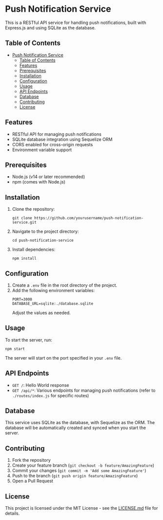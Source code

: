 # Push Notification Service

This is a RESTful API service for handling push notifications, built with Express.js and using SQLite as the database.

## Table of Contents

- [Push Notification Service](#push-notification-service)
  - [Table of Contents](#table-of-contents)
  - [Features](#features)
  - [Prerequisites](#prerequisites)
  - [Installation](#installation)
  - [Configuration](#configuration)
  - [Usage](#usage)
  - [API Endpoints](#api-endpoints)
  - [Database](#database)
  - [Contributing](#contributing)
  - [License](#license)

## Features

- RESTful API for managing push notifications
- SQLite database integration using Sequelize ORM
- CORS enabled for cross-origin requests
- Environment variable support

## Prerequisites

- Node.js (v14 or later recommended)
- npm (comes with Node.js)

## Installation

1. Clone the repository:
   ```
   git clone https://github.com/yourusername/push-notification-service.git
   ```

2. Navigate to the project directory:
   ```
   cd push-notification-service
   ```

3. Install dependencies:
   ```
   npm install
   ```

## Configuration

1. Create a `.env` file in the root directory of the project.
2. Add the following environment variables:
   ```
   PORT=3000
   DATABASE_URL=sqlite:./database.sqlite
   ```
   Adjust the values as needed.

## Usage

To start the server, run:

```
npm start
```

The server will start on the port specified in your `.env` file.

## API Endpoints

- `GET /`: Hello World response
- `GET /api/*`: Various endpoints for managing push notifications (refer to `./routes/index.js` for specific routes)

## Database

This service uses SQLite as the database, with Sequelize as the ORM. The database will be automatically created and synced when you start the server.

## Contributing

1. Fork the repository
2. Create your feature branch (`git checkout -b feature/AmazingFeature`)
3. Commit your changes (`git commit -m 'Add some AmazingFeature'`)
4. Push to the branch (`git push origin feature/AmazingFeature`)
5. Open a Pull Request

## License

This project is licensed under the MIT License - see the [LICENSE.md](LICENSE.md) file for details.
